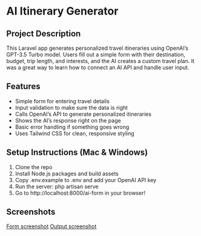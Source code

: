 # AI Itinerary Generator

## Project Description  
This Laravel app generates personalized travel itineraries using OpenAI’s GPT-3.5 Turbo model. Users fill out a simple form with their destination, budget, trip length, and interests, and the AI creates a custom travel plan. It was a great way to learn how to connect an AI API and handle user input.

## Features  
- Simple form for entering travel details  
- Input validation to make sure the data is right  
- Calls OpenAI’s API to generate personalized itineraries  
- Shows the AI’s response right on the page  
- Basic error handling if something goes wrong  
- Uses Tailwind CSS for clean, responsive styling  

## Setup Instructions (Mac & Windows)  

1. Clone the repo 
2. Install Node.js packages and build assets
3. Copy .env.example to .env and add your OpenAI API key
4. Run the server: php artisan serve
5. Go to http://localhost:8000/ai-form in your browser!

## Screenshots 
[Form screenshot](form-screenshot.png)
[Output screenshot](output-screenshot.png)



